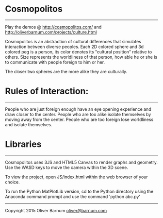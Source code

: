 # Cosmopolitos
--------------

Play the demos @ http://cosmopolitos.com/ and http://oliverbarnum.com/projects/culture.html

Cosmopolitos is an abstraction of cultural differences that simulates interaction between diverse peoples.
Each 2D colored sphere and 3d colored peg is a person, its color denotes its "cultural position" relative to others. 
Size represents the worldliness of that person, how able he or she is to communicate with people foreign to him or her.

The closer two spheres are the more alike they are culturally.
                
# Rules of Interaction:
-----------------------
People who are just foreign enough have an eye opening experience and draw closer to the center.
People who are too alike isolate themselves by moving away from the center.
People who are too foreign lose worldliness and isolate themselves.
                        
# Libraries
-----------
Cosmopolitos uses 3JS and HTML5 Canvas to render graphs and geometry. 
Use the WASD keys to move the camera within the 3D scene.

To view the project, open JS/index.html within the
web browser of your choice.

To run the Python MatPlotLib version, cd to the Python directory using 
the Anaconda command prompt and use the command 'python abc.py' 

----------------------------
Copyright 2015 Oliver Barnum
oliver@barnum.com
